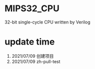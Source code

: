 <!--
 * @Author: xioacd99
 * @Date: 2021-07-09 08:25:20
 * @LastEditTime: 2021-07-09 10:35:17
 * @LastEditors: Please set LastEditors
 * @Description: MIPS32_CPU readme
 * @FilePath: \MIPS32_CPU\README.md
-->
# MIPS32_CPU
 32-bit single-cycle CPU written by Verilog

# update time
1. 2021/07/09 创建项目
2. 2021/07/09 zh-pull-test